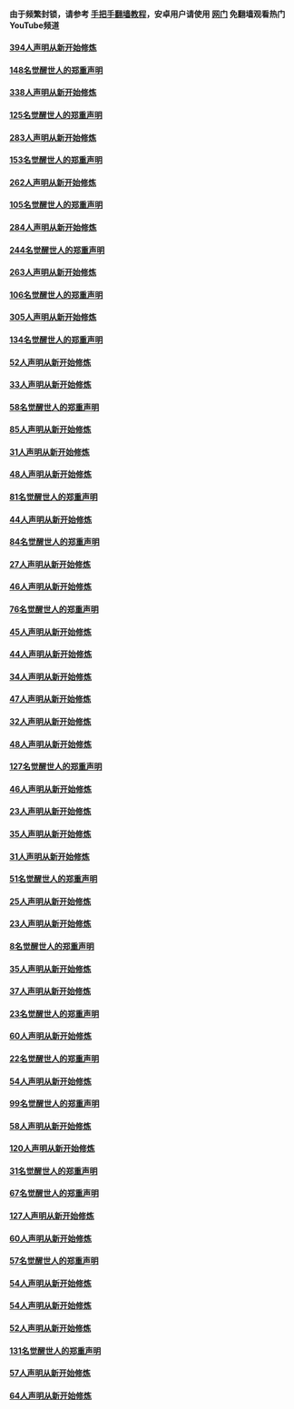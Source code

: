#### 由于频繁封锁，请参考 [手把手翻墙教程](https://github.com/gfw-breaker/guides/wiki/)，安卓用户请使用 [网门](https://github.com/gfw-breaker/nogfw/blob/master/dl.md?t=05022300) 免翻墙观看热门YouTube频道 

#### [394人声明从新开始修炼](../pages/91/423914.md?t=05022300) 

#### [148名觉醒世人的郑重声明](../pages/91/423913.md?t=05022300) 

#### [338人声明从新开始修炼](../pages/91/423540.md?t=05022300) 

#### [125名觉醒世人的郑重声明](../pages/91/423539.md?t=05022300) 

#### [283人声明从新开始修炼](../pages/91/423296.md?t=05022300) 

#### [153名觉醒世人的郑重声明](../pages/91/423295.md?t=05022300) 

#### [262人声明从新开始修炼](../pages/91/423004.md?t=05022300) 

#### [105名觉醒世人的郑重声明](../pages/91/423003.md?t=05022300) 

#### [284人声明从新开始修炼](../pages/91/422707.md?t=05022300) 

#### [244名觉醒世人的郑重声明](../pages/91/422706.md?t=05022300) 

#### [263人声明从新开始修炼](../pages/91/422553.md?t=05022300) 

#### [106名觉醒世人的郑重声明](../pages/91/422552.md?t=05022300) 

#### [305人声明从新开始修炼](../pages/91/422153.md?t=05022300) 

#### [134名觉醒世人的郑重声明](../pages/91/422152.md?t=05022300) 

#### [52人声明从新开始修炼](../pages/91/421846.md?t=05022300) 

#### [33人声明从新开始修炼](../pages/91/421804.md?t=05022300) 

#### [58名觉醒世人的郑重声明](../pages/91/421845.md?t=05022300) 

#### [85人声明从新开始修炼](../pages/91/421769.md?t=05022300) 

#### [31人声明从新开始修炼](../pages/91/421763.md?t=05022300) 

#### [48人声明从新开始修炼](../pages/91/421605.md?t=05022300) 

#### [81名觉醒世人的郑重声明](../pages/91/421656.md?t=05022300) 

#### [44人声明从新开始修炼](../pages/91/421544.md?t=05022300) 

#### [84名觉醒世人的郑重声明](../pages/91/421543.md?t=05022300) 

#### [27人声明从新开始修炼](../pages/91/421465.md?t=05022300) 

#### [46人声明从新开始修炼](../pages/91/421454.md?t=05022300) 

#### [76名觉醒世人的郑重声明](../pages/91/421453.md?t=05022300) 

#### [45人声明从新开始修炼](../pages/91/421452.md?t=05022300) 

#### [44人声明从新开始修炼](../pages/91/421422.md?t=05022300) 

#### [34人声明从新开始修炼](../pages/91/421322.md?t=05022300) 

#### [47人声明从新开始修炼](../pages/91/421264.md?t=05022300) 

#### [32人声明从新开始修炼](../pages/91/421225.md?t=05022300) 

#### [48人声明从新开始修炼](../pages/91/421202.md?t=05022300) 

#### [127名觉醒世人的郑重声明](../pages/91/421224.md?t=05022300) 

#### [46人声明从新开始修炼](../pages/91/421203.md?t=05022300) 

#### [23人声明从新开始修炼](../pages/91/421138.md?t=05022300) 

#### [35人声明从新开始修炼](../pages/91/421122.md?t=05022300) 

#### [31人声明从新开始修炼](../pages/91/421081.md?t=05022300) 

#### [51名觉醒世人的郑重声明](../pages/91/421080.md?t=05022300) 

#### [25人声明从新开始修炼](../pages/91/421020.md?t=05022300) 

#### [23人声明从新开始修炼](../pages/91/420884.md?t=05022300) 

#### [8名觉醒世人的郑重声明](../pages/91/420883.md?t=05022300) 

#### [35人声明从新开始修炼](../pages/91/420809.md?t=05022300) 

#### [37人声明从新开始修炼](../pages/91/420766.md?t=05022300) 

#### [23名觉醒世人的郑重声明](../pages/91/420765.md?t=05022300) 

#### [60人声明从新开始修炼](../pages/91/420727.md?t=05022300) 

#### [22名觉醒世人的郑重声明](../pages/91/420726.md?t=05022300) 

#### [54人声明从新开始修炼](../pages/91/420529.md?t=05022300) 

#### [99名觉醒世人的郑重声明](../pages/91/420528.md?t=05022300) 

#### [58人声明从新开始修炼](../pages/91/420198.md?t=05022300) 

#### [120人声明从新开始修炼](../pages/91/420141.md?t=05022300) 

#### [31名觉醒世人的郑重声明](../pages/91/420197.md?t=05022300) 

#### [67名觉醒世人的郑重声明](../pages/91/420140.md?t=05022300) 

#### [127人声明从新开始修炼](../pages/91/420082.md?t=05022300) 

#### [60人声明从新开始修炼](../pages/91/420081.md?t=05022300) 

#### [57名觉醒世人的郑重声明](../pages/91/420080.md?t=05022300) 

#### [54人声明从新开始修炼](../pages/91/419533.md?t=05022300) 

#### [54人声明从新开始修炼](../pages/91/419532.md?t=05022300) 

#### [52人声明从新开始修炼](../pages/91/419531.md?t=05022300) 

#### [131名觉醒世人的郑重声明](../pages/91/419530.md?t=05022300) 

#### [57人声明从新开始修炼](../pages/91/419430.md?t=05022300) 

#### [64人声明从新开始修炼](../pages/91/419429.md?t=05022300) 

